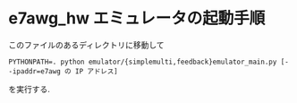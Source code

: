 # e7awg_hw エミュレータの起動手順

このファイルのあるディレクトリに移動して
```
PYTHONPATH=. python emulator/{simplemulti,feedback}emulator_main.py [--ipaddr=e7awg の IP アドレス]
```
を実行する.
